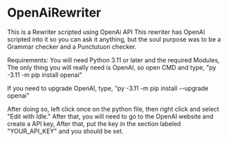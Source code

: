 # OpenAiRewriter
This is a Rewriter scripted using OpenAi API
This rewriter has OpenAI scripted into it so you can ask it anything, but the soul purpose was to be a Grammar checker and a Punctutuon checker.

Requirements: You will need Python 3.11 or later and the required Modules, The only thing you will really need is OpenAI, so open CMD and type, "py -3.11 -m pip install openai"

If you need to upgrade OpenAI, type, "py -3.11 -m pip install --upgrade openai"

After doing so, left click once on the python file, then right click and select "Edit with Idle." After that, you will need to go to the OpenAI website and create a API key, After that, put the key in the section labeled "YOUR_API_KEY" and you should be set.

